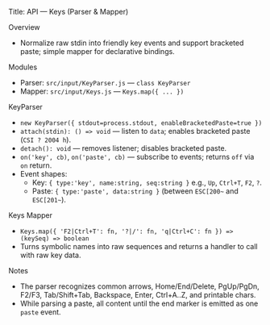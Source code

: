 Title: API — Keys (Parser & Mapper)

Overview
- Normalize raw stdin into friendly key events and support bracketed paste; simple mapper for declarative bindings.

Modules
- Parser: `src/input/KeyParser.js` — `class KeyParser`
- Mapper: `src/input/Keys.js` — `Keys.map({ ... })`

KeyParser
- `new KeyParser({ stdout=process.stdout, enableBracketedPaste=true })`
- `attach(stdin): () => void` — listen to `data`; enables bracketed paste (`CSI ? 2004 h`).
- `detach(): void` — removes listener; disables bracketed paste.
- `on('key', cb)`, `on('paste', cb)` — subscribe to events; returns `off` via `on` return.
- Event shapes:
  - Key: `{ type:'key', name:string, seq:string }` e.g., `Up`, `Ctrl+T`, `F2`, `?`.
  - Paste: `{ type:'paste', data:string }` (between `ESC[200~` and `ESC[201~`).

Keys Mapper
- `Keys.map({ 'F2|Ctrl+T': fn, '?|/': fn, 'q|Ctrl+C': fn }) => (keySeq) => boolean`
- Turns symbolic names into raw sequences and returns a handler to call with raw key data.

Notes
- The parser recognizes common arrows, Home/End/Delete, PgUp/PgDn, F2/F3, Tab/Shift+Tab, Backspace, Enter, Ctrl+A..Z, and printable chars.
- While parsing a paste, all content until the end marker is emitted as one `paste` event.


